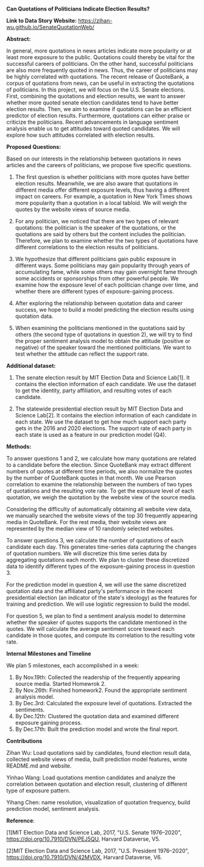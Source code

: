 **Can Quotations of Politicians Indicate Election Results?**

**Link to Data Story Website:** https://zihan-wu.github.io/SenateQuotationWeb/

**Abstract:**

In general, more quotations in news articles indicate more popularity or at least more exposure to the public. Quotations could thereby be vital for the successful careers of politicians. On the other hand, successful politicians are also more frequently quoted in news. Thus, the career of politicians may be highly correlated with quotations. The recent release of QuoteBank, a corpus of quotations from news, can be useful in extracting the quotations of politicians. In this project, we will focus on the U.S. Senate elections. First, combining the quotations and election results, we want to answer whether more quoted senate election candidates tend to have better election results. Then, we aim to examine if quotations can be an efficient predictor of election results. Furthermore, quotations can either praise or criticize the politicians. Recent advancements in language sentiment analysis enable us to get attitudes toward quoted candidates. We will explore how such attitudes correlated with election results.
	
**Proposed Questions:**	

Based on our interests in the relationship between quotations in news articles and the careers of politicians, we propose five specific questions.

1. The first question is whether politicians with more quotes have better election results. Meanwhile, we are also aware that quotations in different media offer different exposure levels, thus having a different impact on careers. For example, a quotation in New York Times shows more popularity than a quotation in a local tabloid. We will weigh the quotes by the website views of source media.

2. For any politician, we noticed that there are two types of relevant quotations: the politician is the speaker of the quotations, or the quotations are said by others but the content includes the politician. Therefore, we plan to examine whether the two types of quotations have different correlations to the election results of politicians.

3. We hypothesize that different politicians gain public exposure in different ways. Some politicians may gain popularity through years of accumulating fame, while some others may gain overnight fame through some accidents or sponsorships from other powerful people. We examine how the exposure level of each politician change over time, and whether there are different types of exposure-gaining process.

4. After exploring the relationship between quotation data and career success, we hope to build a model predicting the election results using quotation data.

5. When examining the politicians mentioned in the quotations said by others (the second type of quotations in question 2), we will try to find the proper sentiment analysis model to obtain the attitude (positive or negative) of the speaker toward the mentioned politicians. We want to test whether the attitude can reflect the support rate.

**Additional dataset:**

1. The senate election result by MIT Election Data and Science Lab[1]. It contains the election information of each candidate. We use the dataset to get the identity, party affiliation, and resulting votes of each candidate.

2. The statewide presidential election result by MIT Election Data and Science Lab[2]. It contains the election information of each candidate in each state. We use the dataset to get how much support each party gets in the 2016 and 2020 elections. The support rate of each party in each state is used as a feature in our prediction model (Q4).


**Methods:**

To answer questions 1 and 2, we calculate how many quotations are related to a candidate before the election. Since QuoteBank may extract different numbers of quotes at different time periods, we also normalize the quotes by the number of QuoteBank quotes in that month. We use Pearson correlation to examine the relationship between the numbers of two types of quotations and the resulting vote rate. To get the exposure level of each quotation, we weigh the quotation by the website view of the source media.

Considering the difficulty of automatically obtaining all website view data, we manually searched the website views of the top 30 frequently appearing media in QuoteBank. For the rest media, their website views are represented by the median view of 10 randomly selected websites.

To answer questions 3, we calculate the number of quotations of each candidate each day. This generates time-series data capturing the changes of quotation numbers. We will discretize this time series data by aggregating quotations each month. We plan to cluster these discretized data to identify different types of the exposure-gaining process in question 3. 

For the prediction model in question 4, we will use the same discretized quotation data and the affiliated party's performance in the recent presidential election (an indicator of the state's ideology) as the features for training and prediction. We will use logistic regression to build the model.

For question 5, we plan to find a sentiment analysis model to determine whether the speaker of quotes supports the candidate mentioned in the quotes. We will calculate the average sentiment score toward each candidate in those quotes, and compute its correlation to the resulting vote rate.

**Internal Milestones and Timeline**

We plan 5 milestones, each accomplished in a week:
1. By Nov.19th: Collected the readership of the frequently appearing source media. Started Homewrok 2.
2. By Nov.26th: Finished homework2. Found the appropriate sentiment analysis model.
3. By Dec.3rd: Calculated the exposure level of quotations. Extracted the sentiments.
4. By Dec.12th: Clustered the quotation data and examined different exposure gaining process.
5. By Dec.17th: Built the prediction model and wrote the final report.

**Contributions**

Zihan Wu: Load quotations said by candidates, found election result data, collected website views of media, built prediction model features, wrote README.md and website.

Yinhao Wang: Load quotations mention candidates and analyze the correlation between quotation and election result, clustering of different type of exposure pattern.

Yihang Chen: name resolution, visualization of quotation frequency, build prediction model, sentiment analysis. 


**Reference**:

[1]MIT Election Data and Science Lab, 2017, "U.S. Senate 1976–2020", https://doi.org/10.7910/DVN/PEJ5QU, Harvard Dataverse, V5.

[2]MIT Election Data and Science Lab, 2017, "U.S. President 1976–2020", https://doi.org/10.7910/DVN/42MVDX, Harvard Dataverse, V6.
